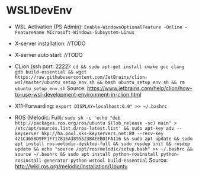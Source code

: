 # WSL1DevEnv

- WSL Activation (PS Admin): `Enable-WindowsOptionalFeature -Online -FeatureName Microsoft-Windows-Subsystem-Linux`

- X-server installation: //TODO

- X-server auto start: //TODO

- CLion (ssh port: 2222): `cd && sudo apt-get install cmake gcc clang gdb build-essential && wget https://raw.githubusercontent.com/JetBrains/clion-wsl/master/ubuntu_setup_env.sh && bash ubuntu_setup_env.sh && rm ubuntu_setup_env.sh`
Source: https://www.jetbrains.com/help/clion/how-to-use-wsl-development-environment-in-clion.html

- X11-Forwarding: `export DISPLAY=localhost:0.0" >> ~/.bashrc`

- ROS (Melodic: Full): `sudo sh -c 'echo "deb http://packages.ros.org/ros/ubuntu $(lsb_release -sc) main" > /etc/apt/sources.list.d/ros-latest.list' && sudo apt-key adv --keyserver hkp://ha.pool.sks-keyservers.net:80 --recv-key 421C365BD9FF1F717815A3895523BAEEB01FA116 && sudo apt update && sudo apt install ros-melodic-desktop-full && sudo rosdep init && rosdep update && echo "source /opt/ros/melodic/setup.bash" >> ~/.bashrc && source ~/.bashrc && sudo apt install python-rosinstall python-rosinstall-generator python-wstool build-essential`
Source: http://wiki.ros.org/melodic/Installation/Ubuntu
